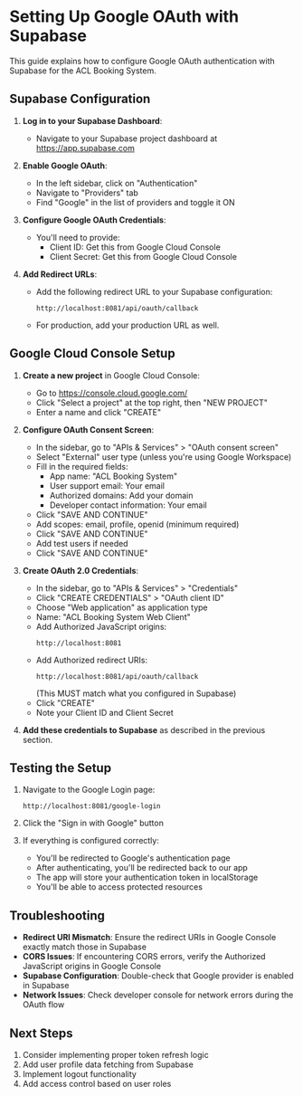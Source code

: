# Setting Up Google OAuth with Supabase

This guide explains how to configure Google OAuth authentication with Supabase for the ACL Booking System.

## Supabase Configuration

1. **Log in to your Supabase Dashboard**:
   - Navigate to your Supabase project dashboard at https://app.supabase.com

2. **Enable Google OAuth**:
   - In the left sidebar, click on "Authentication"
   - Navigate to "Providers" tab
   - Find "Google" in the list of providers and toggle it ON

3. **Configure Google OAuth Credentials**:
   - You'll need to provide:
     - Client ID: Get this from Google Cloud Console
     - Client Secret: Get this from Google Cloud Console

4. **Add Redirect URLs**:
   - Add the following redirect URL to your Supabase configuration:
     ```
     http://localhost:8081/api/oauth/callback
     ```
   - For production, add your production URL as well.

## Google Cloud Console Setup

1. **Create a new project** in Google Cloud Console:
   - Go to https://console.cloud.google.com/
   - Click "Select a project" at the top right, then "NEW PROJECT"
   - Enter a name and click "CREATE"

2. **Configure OAuth Consent Screen**:
   - In the sidebar, go to "APIs & Services" > "OAuth consent screen"
   - Select "External" user type (unless you're using Google Workspace)
   - Fill in the required fields:
     - App name: "ACL Booking System"
     - User support email: Your email
     - Authorized domains: Add your domain
     - Developer contact information: Your email
   - Click "SAVE AND CONTINUE"
   - Add scopes: email, profile, openid (minimum required)
   - Click "SAVE AND CONTINUE"
   - Add test users if needed
   - Click "SAVE AND CONTINUE"

3. **Create OAuth 2.0 Credentials**:
   - In the sidebar, go to "APIs & Services" > "Credentials"
   - Click "CREATE CREDENTIALS" > "OAuth client ID"
   - Choose "Web application" as application type
   - Name: "ACL Booking System Web Client"
   - Add Authorized JavaScript origins:
     ```
     http://localhost:8081
     ```
   - Add Authorized redirect URIs:
     ```
     http://localhost:8081/api/oauth/callback
     ```
     (This MUST match what you configured in Supabase)
   - Click "CREATE"
   - Note your Client ID and Client Secret

4. **Add these credentials to Supabase** as described in the previous section.

## Testing the Setup

1. Navigate to the Google Login page:
   ```
   http://localhost:8081/google-login
   ```

2. Click the "Sign in with Google" button

3. If everything is configured correctly:
   - You'll be redirected to Google's authentication page
   - After authenticating, you'll be redirected back to our app
   - The app will store your authentication token in localStorage
   - You'll be able to access protected resources

## Troubleshooting

- **Redirect URI Mismatch**: Ensure the redirect URIs in Google Console exactly match those in Supabase
- **CORS Issues**: If encountering CORS errors, verify the Authorized JavaScript origins in Google Console
- **Supabase Configuration**: Double-check that Google provider is enabled in Supabase
- **Network Issues**: Check developer console for network errors during the OAuth flow

## Next Steps

1. Consider implementing proper token refresh logic
2. Add user profile data fetching from Supabase
3. Implement logout functionality
4. Add access control based on user roles 